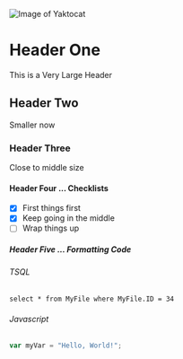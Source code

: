 ![Image of Yaktocat](https://octodex.github.com/images/yaktocat.png)

# Header One
This is a Very Large Header

## Header Two
Smaller now

### Header Three
Close to middle size

#### Header Four ... Checklists
- [x] First things first
- [x] Keep going in the middle
- [ ] Wrap things up

##### Header Five ... Formatting Code
###### TSQL
``` tsql
select * from MyFile where MyFile.ID = 34
```

###### Javascript
``` javascript
var myVar = "Hello, World!";
```
